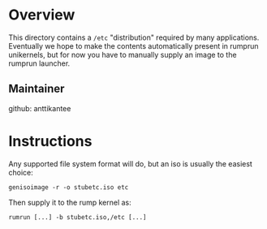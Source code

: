 Overview
========

This directory contains a `/etc` "distribution" required by many
applications.  Eventually we hope to make the contents automatically
present in rumprun unikernels, but for now you have to manually
supply an image to the rumprun launcher.

Maintainer
----------

github: anttikantee


Instructions
============

Any supported file system format will do, but an iso is usually the
easiest choice:

```
genisoimage -r -o stubetc.iso etc
````

Then supply it to the rump kernel as:

```
rumrun [...] -b stubetc.iso,/etc [...]
```
